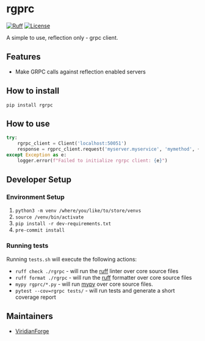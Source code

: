 # rgprc

[![Ruff](https://img.shields.io/endpoint?url=https://raw.githubusercontent.com/astral-sh/ruff/main/assets/badge/v2.json)](https://github.com/astral-sh/ruff)
[![License](https://img.shields.io/badge/License-Apache_2.0-blue.svg)](https://opensource.org/licenses/Apache-2.0)

A simple to use, reflection only - grpc client.

## Features

- Make GRPC calls against reflection enabled servers

## How to install

``` shell
pip install rgrpc
```

## How to use

``` python
try:
    rgrpc_client = Client('localhost:50051')
    response = rgprc_client.request('myserver.myservice', 'mymethod', {'field1':'value1'})
except Exception as e:
    logger.error(f"Failed to initialize rgrpc client: {e}")
```

## Developer Setup

### Environment Setup

1. `python3 -m venv /where/you/like/to/store/venvs`
2. `source /venv/bin/activate`
3. `pip install -r dev-requirements.txt`
4. `pre-commit install`

### Running tests

Running `tests.sh` will execute the following actions:

- `ruff check ./rgrpc` - will run the [ruff](https://docs.astral.sh/ruff/linter/) linter over core source files
- `ruff format ./rgrpc` - will run the [ruff](https://docs.astral.sh/ruff/formatter/) formatter over core source files
- `mypy rgprc/*.py` - will run [mypy](https://mypy.readthedocs.io/en/stable/getting_started.html) over core source files.
- `pytest --cov=rgrpc tests/` - will run tests and generate a short coverage report

## Maintainers

- [ViridianForge](viridianforge.tech)
